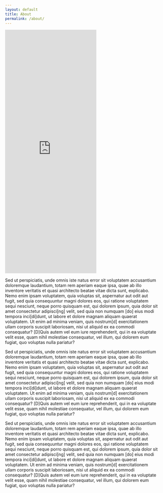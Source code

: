 ```yaml
---
layout: default
title: About
permalink: /about/
---
```

<iframe 
class="w-100" 
src="https://data.fitzmuseum.cam.ac.uk/uv.html#?manifest=https://api.fitz.ms/data-distributor/iiif/object-830/manifest&c=0&m=0&cv=0&config=https://data.fitzmuseum.cam.ac.uk/config.json&locales=en-GB:English (GB),cy-GB:Cymraeg,fr-FR:Français (FR),sv-SE:Svenska,xx-XX:English (GB) (xx-XX)&xywh=-2625,-1,9256,4764&r=0" 
allowfullscreen height="800" frameBorder="0"></iframe>

Sed ut perspiciatis, unde omnis iste natus error sit voluptatem accusantium doloremque laudantium, totam 
rem aperiam eaque ipsa, quae ab illo inventore veritatis et quasi architecto beatae vitae dicta sunt, explicabo. 
Nemo enim ipsam voluptatem, quia voluptas sit, aspernatur aut odit aut fugit, sed quia consequuntur magni dolores
eos, qui ratione voluptatem sequi nesciunt, neque porro quisquam est, qui dolorem ipsum, quia dolor sit amet 
consectetur adipisci[ng] velit, sed quia non numquam [do] eius modi tempora inci[di]dunt, ut labore et dolore 
magnam aliquam quaerat voluptatem. Ut enim ad minima veniam, quis nostrum[d] exercitationem ullam corporis 
suscipit laboriosam, nisi ut aliquid ex ea commodi consequatur? [D]Quis autem vel eum iure reprehenderit, qui 
in ea voluptate velit esse, quam nihil molestiae consequatur, vel illum, qui dolorem eum fugiat, quo voluptas 
nulla pariatur?

Sed ut perspiciatis, unde omnis iste natus error sit voluptatem accusantium doloremque laudantium, totam
rem aperiam eaque ipsa, quae ab illo inventore veritatis et quasi architecto beatae vitae dicta sunt, explicabo.
Nemo enim ipsam voluptatem, quia voluptas sit, aspernatur aut odit aut fugit, sed quia consequuntur magni dolores
eos, qui ratione voluptatem sequi nesciunt, neque porro quisquam est, qui dolorem ipsum, quia dolor sit amet
consectetur adipisci[ng] velit, sed quia non numquam [do] eius modi tempora inci[di]dunt, ut labore et dolore
magnam aliquam quaerat voluptatem. Ut enim ad minima veniam, quis nostrum[d] exercitationem ullam corporis
suscipit laboriosam, nisi ut aliquid ex ea commodi consequatur? [D]Quis autem vel eum iure reprehenderit, qui
in ea voluptate velit esse, quam nihil molestiae consequatur, vel illum, qui dolorem eum fugiat, quo voluptas
nulla pariatur?

Sed ut perspiciatis, unde omnis iste natus error sit voluptatem accusantium doloremque laudantium, totam
rem aperiam eaque ipsa, quae ab illo inventore veritatis et quasi architecto beatae vitae dicta sunt, explicabo.
Nemo enim ipsam voluptatem, quia voluptas sit, aspernatur aut odit aut fugit, sed quia consequuntur magni dolores
eos, qui ratione voluptatem sequi nesciunt, neque porro quisquam est, qui dolorem ipsum, quia dolor sit amet
consectetur adipisci[ng] velit, sed quia non numquam [do] eius modi tempora inci[di]dunt, ut labore et dolore
magnam aliquam quaerat voluptatem. Ut enim ad minima veniam, quis nostrum[d] exercitationem ullam corporis
suscipit laboriosam, nisi ut aliquid ex ea commodi consequatur? [D]Quis autem vel eum iure reprehenderit, qui
in ea voluptate velit esse, quam nihil molestiae consequatur, vel illum, qui dolorem eum fugiat, quo voluptas
nulla pariatur?